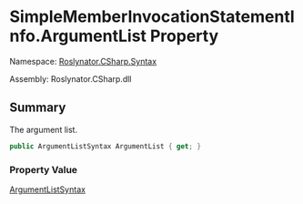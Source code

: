 # SimpleMemberInvocationStatementInfo\.ArgumentList Property

Namespace: [Roslynator.CSharp.Syntax](../../README.md)

Assembly: Roslynator\.CSharp\.dll

## Summary

The argument list\.

```csharp
public ArgumentListSyntax ArgumentList { get; }
```

### Property Value

[ArgumentListSyntax](https://docs.microsoft.com/en-us/dotnet/api/microsoft.codeanalysis.csharp.syntax.argumentlistsyntax)

